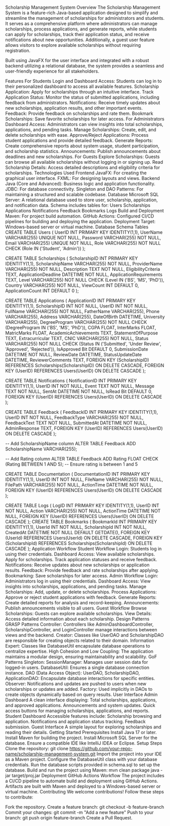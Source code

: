 Scholarship Management System
Overview
The Scholarship Management System is a feature-rich Java-based application designed to simplify and streamline the management of scholarships for administrators and students. It serves as a comprehensive platform where administrators can manage scholarships, process applications, and generate reports, while students can apply for scholarships, track their application status, and receive notifications about new opportunities. Additionally, a guest user feature allows visitors to explore available scholarships without requiring registration.

Built using JavaFX for the user interface and integrated with a robust backend utilizing a relational database, the system provides a seamless and user-friendly experience for all stakeholders.

Features
For Students
Login and Dashboard Access: Students can log in to their personalized dashboard to access all available features.
Scholarship Application: Apply for scholarships through an intuitive interface.
Track Application Status: Monitor the status of submitted applications, including feedback from administrators.
Notifications: Receive timely updates about new scholarships, application results, and other important events.
Feedback: Provide feedback on scholarships and rate them.
Bookmark Scholarships: Save favorite scholarships for later access.
For Administrators
Dashboard Access: Administrators can view insights into total scholarships, applications, and pending tasks.
Manage Scholarships: Create, edit, and delete scholarships with ease.
Approve/Reject Applications: Process student applications and provide detailed feedback.
Generate Reports: Create comprehensive reports about system usage, student participation, and scholarship statistics.
Announcements: Publish announcements about deadlines and new scholarships.
For Guests
Explore Scholarships: Guests can browse all available scholarships without logging in or signing up.
Read Scholarship Details: Access detailed descriptions and eligibility criteria for scholarships.
Technologies Used
Frontend
JavaFX: For creating the graphical user interface.
FXML: For designing layouts and views.
Backend
Java (Core and Advanced): Business logic and application functionality.
JDBC: For database connectivity.
Singleton and DAO Patterns: For maintaining a structured and scalable codebase.
Database
Microsoft SQL Server: A relational database used to store user, scholarship, application, and notification data.
Schema includes tables for:
Users
Scholarships
Applications
Notifications
Feedback
Bookmarks
Logs
Build and Deployment
Maven: For project build automation.
GitHub Actions: Configured CI/CD pipelines for building and deploying the application.
Deployment Target: Windows-based server or virtual machine.
Database Schema
Tables
CREATE TABLE Users (
    UserID INT PRIMARY KEY IDENTITY(1,1),
    UserName VARCHAR(255) UNIQUE NOT NULL,
    Password VARCHAR(255) NOT NULL,
    Email VARCHAR(255) UNIQUE NOT NULL,
    Role VARCHAR(255) NOT NULL CHECK (Role IN ('Student', 'Admin'))
);



CREATE TABLE Scholarships (
    ScholarshipID INT PRIMARY KEY IDENTITY(1,1),
    ScholarshipName VARCHAR(255) NOT NULL,
    ProviderName VARCHAR(255) NOT NULL,
    Description TEXT NOT NULL,
    EligibilityCriteria TEXT,
    ApplicationDeadline DATETIME NOT NULL,
    ApplicationRequirements TEXT,
    Level VARCHAR(255) NOT NULL CHECK (Level IN ('BS', 'MS', 'PhD')),
    Country VARCHAR(255) NOT NULL,
    ViewCount INT DEFAULT 0,
    ApplicationCount INT DEFAULT 0
);



CREATE TABLE Applications (
    ApplicationID INT PRIMARY KEY IDENTITY(1,1),
    ScholarshipID INT NOT NULL,
    UserID INT NOT NULL,
    FullName VARCHAR(255) NOT NULL,
    FatherName VARCHAR(255),
    Phone VARCHAR(255),
    Address VARCHAR(255),
    DateOfBirth DATETIME,
    University VARCHAR(255),
    DegreeProgram VARCHAR(255) NOT NULL CHECK (DegreeProgram IN ('BS', 'MS', 'PhD')),
    CGPA FLOAT,
    InterMarks FLOAT,
    MatricMarks FLOAT,
    AcademicAchievements TEXT,
    StatementOfPurpose TEXT,
    Extracurricular TEXT,
    CNIC VARCHAR(255) NOT NULL,
    Status VARCHAR(255) NOT NULL CHECK (Status IN ('Submitted', 'Under Review', 'Approved', 'Rejected')),
    IsApproved Bit DEFAULT 0,
    SubmissionDate DATETIME NOT NULL,
    ReviewDate DATETIME,
    StatusUpdateDate DATETIME,
    ReviewerComments TEXT,
    FOREIGN KEY (ScholarshipID) REFERENCES Scholarships(ScholarshipID) ON DELETE CASCADE,
    FOREIGN KEY (UserID) REFERENCES Users(UserID) ON DELETE CASCADE
);


CREATE TABLE Notifications (
    NotificationID INT PRIMARY KEY IDENTITY(1,1),
    UserID INT NOT NULL,
    Event TEXT NOT NULL,
    Message TEXT NOT NULL,
    SentAt DATETIME NOT NULL,
    IsRead Bit DEFAULT 0,
    FOREIGN KEY (UserID) REFERENCES Users(UserID) ON DELETE CASCADE
);


CREATE TABLE Feedback (
    FeedbackID INT PRIMARY KEY IDENTITY(1,1),
    UserID INT NOT NULL,
    FeedbackType VARCHAR(255) NOT NULL,
    FeedbackText TEXT NOT NULL,
    SubmittedAt DATETIME NOT NULL,
    AdminResponse TEXT,
    FOREIGN KEY (UserID) REFERENCES Users(UserID) ON DELETE CASCADE
);

-- Add ScholarshipName column
ALTER TABLE Feedback
ADD ScholarshipName VARCHAR(255);

-- Add Rating column
ALTER TABLE Feedback
ADD Rating FLOAT CHECK (Rating BETWEEN 1 AND 5); -- Ensure rating is between 1 and 5


CREATE TABLE Documentation (
    DocumentationID INT PRIMARY KEY IDENTITY(1,1),
    UserID INT NOT NULL,
    FileName VARCHAR(255) NOT NULL,
    FilePath VARCHAR(255) NOT NULL,
    ActionTime DATETIME NOT NULL,
    FOREIGN KEY (UserID) REFERENCES Users(UserID) ON DELETE CASCADE
);


CREATE TABLE Logs (
    LogID INT PRIMARY KEY IDENTITY(1,1),
    UserID INT NOT NULL,
    Action VARCHAR(255) NOT NULL,
    ActionTime DATETIME NOT NULL,
    FOREIGN KEY (UserID) REFERENCES Users(UserID) ON DELETE CASCADE
);
CREATE TABLE Bookmarks (
    BookmarkId INT PRIMARY KEY IDENTITY(1,1),
    UserId INT NOT NULL,
    ScholarshipId INT NOT NULL,
    CreatedAt DATETIME NOT NULL DEFAULT GETDATE(),
    FOREIGN KEY (UserId) REFERENCES Users(UserId) ON DELETE CASCADE,
    FOREIGN KEY (ScholarshipId) REFERENCES Scholarships(ScholarshipId) ON DELETE CASCADE
);
Application Workflow
Student Workflow
Login: Students log in using their credentials.
Dashboard Access:
View available scholarships.
Apply for scholarships.
Track application statuses and receive feedback.
Notifications: Receive updates about new scholarships or application results.
Feedback: Provide feedback and rate scholarships after applying.
Bookmarking: Save scholarships for later access.
Admin Workflow
Login: Administrators log in using their credentials.
Dashboard Access:
View insights into scholarships, applications, and pending tasks.
Manage Scholarships: Add, update, or delete scholarships.
Process Applications: Approve or reject student applications with feedback.
Generate Reports: Create detailed reports for analysis and record-keeping.
Announcements: Publish announcements visible to all users.
Guest Workflow
Browse Scholarships: Guests can explore available scholarships.
View Details: Access detailed information about each scholarship.
Design Patterns
GRASP Patterns
Controller: Controllers like AdminDashboardController, ScholarshipController, and LoginController manage interactions between views and the backend.
Creator: Classes like UserDAO and ScholarshipDAO are responsible for creating objects related to their domain.
Information Expert: Classes like DatabaseUtil encapsulate database operations to centralize expertise.
High Cohesion and Low Coupling: The application maintains a modular design, ensuring maintainability and scalability.
GoF Patterns
Singleton:
SessionManager: Manages user session data for logged-in users.
DatabaseUtil: Ensures a single database connection instance.
DAO (Data Access Object):
UserDAO, ScholarshipDAO, ApplicationDAO: Encapsulate database interactions for specific entities.
Observer:
Notifications and updates are pushed to users when new scholarships or updates are added.
Factory:
Used implicitly in DAOs to create objects dynamically based on query results.
User Interface
Admin Dashboard
A clean interface displaying:
Total scholarships, applications, and approved applications.
Announcements and system updates.
Quick access buttons for managing scholarships, applications, and reports.
Student Dashboard
Accessible features include:
Scholarship browsing and application.
Notifications and application status tracking.
Feedback submission.
Guest Interface
A simple layout for exploring scholarships and reading their details.
Getting Started
Prerequisites
Install Java 17 or later.
Install Maven for building the project.
Install Microsoft SQL Server for the database.
Ensure a compatible IDE like IntelliJ IDEA or Eclipse.
Setup Steps
Clone the repository:
git clone https://github.com/your-repo-name/scholarship-management-system.git
Import the project into your IDE as a Maven project.
Configure the DatabaseUtil class with your database credentials.
Run the database scripts provided in schema.sql to set up the database.
Build and run the project using Maven:
mvn clean package
java -jar target/proj.jar
Deployment
GitHub Actions Workflow
The project includes a CI/CD pipeline to automate build and deployment using GitHub Actions.
Artifacts are built with Maven and deployed to a Windows-based server or virtual machine.
Contributing
We welcome contributions! Follow these steps to contribute:

Fork the repository.
Create a feature branch:
git checkout -b feature-branch
Commit your changes:
git commit -m "Add a new feature"
Push to your branch:
git push origin feature-branch
Create a Pull Request.
